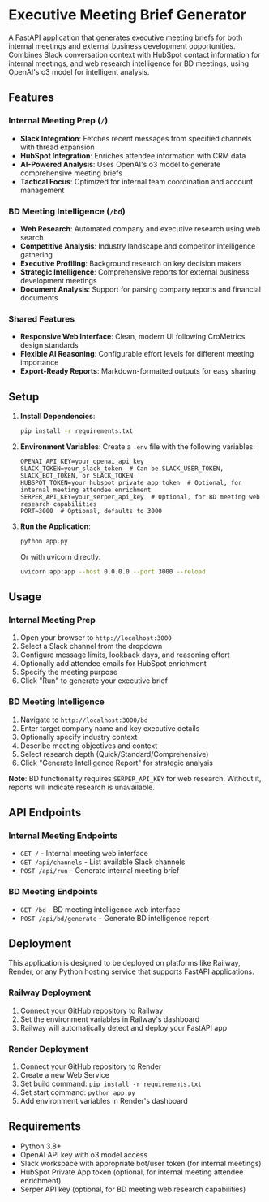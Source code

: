 # Executive Meeting Brief Generator

A FastAPI application that generates executive meeting briefs for both internal meetings and external business development opportunities. Combines Slack conversation context with HubSpot contact information for internal meetings, and web research intelligence for BD meetings, using OpenAI's o3 model for intelligent analysis.

## Features

### Internal Meeting Prep (`/`)
- **Slack Integration**: Fetches recent messages from specified channels with thread expansion
- **HubSpot Integration**: Enriches attendee information with CRM data
- **AI-Powered Analysis**: Uses OpenAI's o3 model to generate comprehensive meeting briefs
- **Tactical Focus**: Optimized for internal team coordination and account management

### BD Meeting Intelligence (`/bd`)
- **Web Research**: Automated company and executive research using web search
- **Competitive Analysis**: Industry landscape and competitor intelligence gathering
- **Executive Profiling**: Background research on key decision makers
- **Strategic Intelligence**: Comprehensive reports for external business development meetings
- **Document Analysis**: Support for parsing company reports and financial documents

### Shared Features
- **Responsive Web Interface**: Clean, modern UI following CroMetrics design standards
- **Flexible AI Reasoning**: Configurable effort levels for different meeting importance
- **Export-Ready Reports**: Markdown-formatted outputs for easy sharing

## Setup

1. **Install Dependencies**:
   ```bash
   pip install -r requirements.txt
   ```

2. **Environment Variables**:
   Create a `.env` file with the following variables:
   ```
   OPENAI_API_KEY=your_openai_api_key
   SLACK_TOKEN=your_slack_token  # Can be SLACK_USER_TOKEN, SLACK_BOT_TOKEN, or SLACK_TOKEN
   HUBSPOT_TOKEN=your_hubspot_private_app_token  # Optional, for internal meeting attendee enrichment
   SERPER_API_KEY=your_serper_api_key  # Optional, for BD meeting web research capabilities
   PORT=3000  # Optional, defaults to 3000
   ```

3. **Run the Application**:
   ```bash
   python app.py
   ```
   
   Or with uvicorn directly:
   ```bash
   uvicorn app:app --host 0.0.0.0 --port 3000 --reload
   ```

## Usage

### Internal Meeting Prep
1. Open your browser to `http://localhost:3000`
2. Select a Slack channel from the dropdown
3. Configure message limits, lookback days, and reasoning effort
4. Optionally add attendee emails for HubSpot enrichment
5. Specify the meeting purpose
6. Click "Run" to generate your executive brief

### BD Meeting Intelligence
1. Navigate to `http://localhost:3000/bd`
2. Enter target company name and key executive details
3. Optionally specify industry context
4. Describe meeting objectives and context
5. Select research depth (Quick/Standard/Comprehensive)
6. Click "Generate Intelligence Report" for strategic analysis

**Note**: BD functionality requires `SERPER_API_KEY` for web research. Without it, reports will indicate research is unavailable.

## API Endpoints

### Internal Meeting Endpoints
- `GET /` - Internal meeting web interface
- `GET /api/channels` - List available Slack channels
- `POST /api/run` - Generate internal meeting brief

### BD Meeting Endpoints  
- `GET /bd` - BD meeting intelligence web interface
- `POST /api/bd/generate` - Generate BD intelligence report

## Deployment

This application is designed to be deployed on platforms like Railway, Render, or any Python hosting service that supports FastAPI applications.

### Railway Deployment
1. Connect your GitHub repository to Railway
2. Set the environment variables in Railway's dashboard
3. Railway will automatically detect and deploy your FastAPI app

### Render Deployment
1. Connect your GitHub repository to Render
2. Create a new Web Service
3. Set build command: `pip install -r requirements.txt`
4. Set start command: `python app.py`
5. Add environment variables in Render's dashboard

## Requirements

- Python 3.8+
- OpenAI API key with o3 model access
- Slack workspace with appropriate bot/user token (for internal meetings)
- HubSpot Private App token (optional, for internal meeting attendee enrichment)
- Serper API key (optional, for BD meeting web research capabilities)
